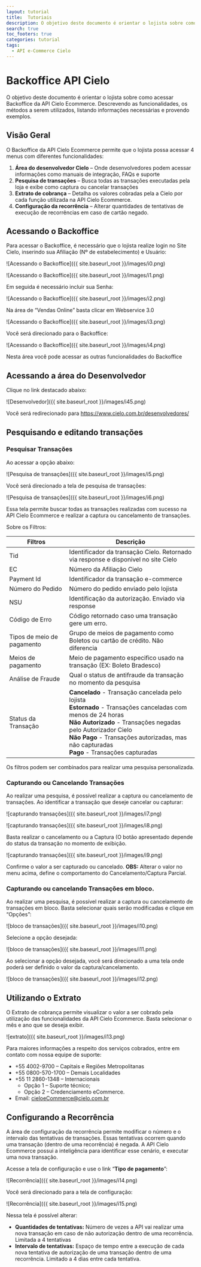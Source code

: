 ```yaml
---
layout: tutorial
title:  Tutoriais
description: O objetivo deste documento é orientar o lojista sobre como acessar Backoffice da API Cielo Ecommerce. Descrevendo as funcionalidades, os métodos a serem utilizados, listando informações necessárias e provendo exemplos.
search: true
toc_footers: true
categories: tutorial
tags:
  - API e-Commerce Cielo
---
```


# Backoffice API Cielo

O objetivo deste documento é orientar o lojista sobre como acessar Backoffice da API Cielo Ecommerce. Descrevendo as funcionalidades, os métodos a serem utilizados, listando informações necessárias e provendo exemplos.

## Visão Geral

O Backoffice da API Cielo Ecommerce permite que o lojista possa acessar 4 menus com diferentes funcionalidades:

1. **Área do desenvolvedor Cielo** – Onde desenvolvedores podem acessar informações como manuais de integração, FAQs e suporte
2. **Pesquisa de transações** – Busca todas as transações executadas pela loja e exibe como captura ou cancelar transações
3. **Extrato de cobrança** – Detalha os valores cobradas pela a Cielo por cada função utilizada na API Cielo Ecommerce.
4. **Configuração da recorrência** – Alterar quantidades de tentativas de execução de recorrências em caso de cartão negado.

## Acessando o Backoffice

Para acessar o Backoffice, é necessário que o lojista realize login no Site Cielo, inserindo sua Afiliação (Nº de estabelecimento) e Usuário:

![Acessando o Backoffice]({{ site.baseurl_root }}/images/i0.png)

![Acessando o Backoffice]({{ site.baseurl_root }}/images/i1.png)

Em seguida é necessário incluir sua Senha:

![Acessando o Backoffice]({{ site.baseurl_root }}/images/i2.png)

Na área de “Vendas Online” basta clicar em Webservice 3.0

![Acessando o Backoffice]({{ site.baseurl_root }}/images/i3.png)

Você será direcionado para o Backoffice:

![Acessando o Backoffice]({{ site.baseurl_root }}/images/i4.png)

Nesta área você pode acessar as outras funcionalidades do Backoffice

## Acessando a área do Desenvolvedor

Clique no link destacado abaixo:

![Desenvolvedor]({{ site.baseurl_root }}/images/i45.png)

Você será redirecionado para <https://www.cielo.com.br/desenvolvedores/>

## Pesquisando e editando transações

### Pesquisar Transações

Ao acessar a opção abaixo:

![Pesquisa de transações]({{ site.baseurl_root }}/images/i5.png)

Você será direcionado a tela de pesquisa de transações:

![Pesquisa de transações]({{ site.baseurl_root }}/images/i6.png)

Essa tela permite buscar todas as transações realizadas com sucesso na API Cielo Ecommerce e realizar a captura ou cancelamento de transações.

Sobre os Filtros:

|Filtros|Descrição|
|---|---|
|Tid|Identificador da transação Cielo. Retornado via response e disponivel no site Cielo|
|EC|Número da Afiliação Cielo|
|Payment Id|Identificador da transação e-commerce|
|Número do Pedido|Número do pedido enviado pelo lojista|
|NSU|Identificação da autorização. Enviado via response|
|Código de Erro|Código retornado caso uma transação gere um erro.|
|Tipos de meio de pagamento|Grupo de meios de pagamento como Boletos ou cartão de crédito. Não diferencia|bandeira ou banco.|
|Meios de pagamento|Meio de pagamento especifico usado na transação (EX: Boleto Bradesco)|
|Análise de Fraude|Qual o status de antifraude da transação no momento da pesquisa|
|Status da Transação|**Cancelado** - Transação cancelada pelo lojista<br>**Estornado** - Transações canceladas com menos de 24 horas<br>**Não Autorizado** - Transações negadas pelo Autorizador Cielo<br>**Não Pago** - Transações autorizadas, mas não capturadas<br>**Pago** - Transações capturadas<br>|

Os filtros podem ser combinados para realizar uma pesquisa personalizada.

### Capturando ou Cancelando Transações

Ao realizar uma pesquisa, é possível realizar a captura ou cancelamento de transações. Ao identificar a transação que deseje cancelar ou capturar:

![capturando transações]({{ site.baseurl_root }}/images/i7.png)

![capturando transações]({{ site.baseurl_root }}/images/i8.png)

Basta realizar o cancelamento ou a Captura (O botão apresentado depende do status da transação no momento de exibição.

![capturando transações]({{ site.baseurl_root }}/images/i9.png)

Confirme o valor a ser capturado ou cancelado.
**OBS:** Alterar o valor no menu acima, define o comportamento do Cancelamento/Captura Parcial.

### Capturando ou cancelando Transações em bloco.

Ao realizar uma pesquisa, é possível realizar a captura ou cancelamento de transações em bloco. Basta selecionar quais serão modificadas e clique em “Opções”:

![bloco de transações]({{ site.baseurl_root }}/images/i10.png)

Selecione a opção desejada:

![bloco de transações]({{ site.baseurl_root }}/images/i11.png)

Ao selecionar a opção desejada, você será direcionado a uma tela onde poderá ser definido o valor da captura/cancelamento.

![bloco de transações]({{ site.baseurl_root }}/images/i12.png)

## Utilizando o Extrato

O Extrato de cobrança permite visualizar o valor a ser cobrado pela utilização das funcionalidades da API Cielo Ecommerce. Basta selecionar o mês e ano que se deseja exibir.

![extrato]({{ site.baseurl_root }}/images/i13.png)

Para maiores informações a respeito dos serviços cobrados, entre em contato com nossa equipe de suporte:

* +55 4002-9700 – Capitais e Regiões Metropolitanas
* +55 0800-570-1700 – Demais Localidades
* +55 11 2860-1348 – Internacionais
  * Opção 1 – Suporte técnico;
  * Opção 2 – Credenciamento eCommerce.
* Email: cieloeCommerce@cielo.com.br

## Configurando a Recorrência

A área de configuração da recorrência permite modificar o número e o intervalo das tentativas de transações. Essas tentativas ocorrem quando uma transação (dentro de uma recorrência) é negada. A API Cielo Ecommerce possui a inteligência para identificar esse cenário, e executar uma nova transação.

Acesse a tela de configuração e use o link “**Tipo de pagamento**”:

![Recorrência]({{ site.baseurl_root }}/images/i14.png)

Você será direcionado para a tela de configuração:

![Recorrência]({{ site.baseurl_root }}/images/i15.png)

Nessa tela é possível alterar:

* **Quantidades de tentativas:** Número de vezes a API vai realizar uma nova transação em caso de não autorização dentro de uma recorrência. Limitada a 4 tentativas
* **Intervalo de tentativas:** Espaço de tempo entre a execução de cada nova tentativa de autorização de uma transação dentro de uma recorrência. Limitado a 4 dias entre cada tentativa.
